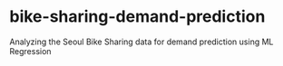 # bike-sharing-demand-prediction
Analyzing the Seoul Bike Sharing data for demand prediction using ML Regression
